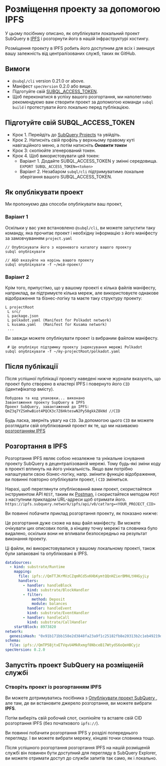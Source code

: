 # Розміщення проекту за допомогою IPFS

У цьому посібнику описано, як опублікувати локальний проект SubQuery в [IPFS](https://ipfs.io/) і розгорнути його в нашій інфраструктурі хостингу.

Розміщення проекту в IPFS робить його доступним для всіх і зменшує вашу залежність від централізованих служб, таких як GitHub.

## Вимоги

- `@subql/cli` version 0.21.0 or above.
- Маніфест `specVersion` 0.2.0 або вище.
- Підготуйте свій [SUBQL_ACCESS_TOKEN](#prepare-your-subql-access-token).
- Щоб переконатися в успіху вашого розгортання, ми наполегливо рекомендуємо вам створити проект за допомогою команди `subql build` і протестувати його локально перед публікацією.

## Підготуйте свій SUBQL_ACCESS_TOKEN

- Крок 1. Перейдіть до [SubQuery Projects](https://project.subquery.network/) та увійдіть.
- Крок 2. Натисніть свій профіль у верхньому правому куті навігаційного меню, а потім натисніть **_Оновити токен_**
- Крок 3: скопіюйте згенерований токен.
- Крок 4. Щоб використовувати цей токен:
  - Варіант 1. Додайте SUBQL_ACCESS_TOKEN у змінні середовища. `EXPORT SUBQL_ACCESS_TOKEN=<token>`
  - Варіант 2. Незабаром `subql/cli` підтримуватиме локальне зберігання вашого SUBQL_ACCESS_TOKEN.

## Як опублікувати проект

Ми пропонуємо два способи опублікувати ваш проект,

### Варіант 1

Оскільки у вас уже встановлено `@subql/cli`, ви можете запустити таку команду, яка прочитає проект і необхідну інформацію з його маніфесту за замовчуванням `project.yaml`

```
// Опублікувати його з кореневого каталогу вашого проекту
subql опублікувати

// АБО вказуйте на корінь вашого проекту
subql опублікувати -f ~/мій-проект/
```

### Варіант 2

Крім того, припустімо, що у вашому проекті є кілька файлів маніфесту, наприклад, ви підтримуєте кілька мереж, але використовуєте однакове відображення та бізнес-логіку та маєте таку структуру проекту:

```
L projectRoot
 L src/
 L package.json
 L polkadot.yaml (Manifest for Polkadot network)
 L kusama.yaml   (Manifest for Kusama network)
 ...
```

Ви завжди можете опублікувати проект із вибраним файлом маніфесту.

```
 # Це опублікує підтримку проекту індексування мережі Polkadot
subql опублікувати -f ~/my-projectRoot/polkadot.yaml
```

## Після публікації

Після успішної публікації проекту наведені нижче журнали вказують, що проект було створено в кластері IPFS і повернуто його `CID` (ідентифікатор вмісту).

```
Побудова та код упаковки... виконано
Завантаження проекту SupQuery в IPFS
Проект SubQuery, завантажений до IPFS: QmZ3q7YZSmhwBiot4PQCK3c7Z6HkteswN2Py58gkkZ8kNd //CID
```

Будь ласка, зверніть увагу на `CID`. За допомогою цього `CID` ви можете розглядати свій опублікований проект як те, що ми називаємо [розгортанням IPFS](#ipfs-deployment)

## Розгортання в IPFS

Розгортання IPFS являє собою незалежне та унікальне існування проекту SubQuery в децентралізованій мережі. Тому будь-які зміни коду в проекті вплинуть на його унікальність. Якщо вам потрібно налаштувати свою бізнес-логіку, напр. змінити функцію відображення, ви повинні повторно опублікувати проект, і `CID` зміниться.

Наразі, щоб переглянути опублікований вами проект, скористайтеся інструментом API `REST`, таким як [Postman](https://web.postman.co/), і скористайтеся методом `POST` з наступним прикладом URL-адреси щоб отримати його. `https://ipfs.subquery.network/ipfs/api/v0/cat?arg=<YOUR_PROJECT_CID>`

Ви повинні побачити приклад розгортання проекту, як показано нижче:

Це розгортання дуже схоже на ваш файл маніфесту. Ви можете очікувати цих описових полів, а кінцеву точку мережі та словника було видалено, оскільки вони не впливали безпосередньо на результат виконання проекту.

Ці файли, які використовувалися у вашому локальному проекті, також були запаковані та опубліковані в IPFS.

```yaml
dataSources:
  - kind: substrate/Runtime
    mapping:
      file: ipfs://QmTTJKrMVzCZqmRCd5xKHbKymtQQnHZierBMHLtHHGyjLy
      handlers:
        - handler: handleBlock
          kind: substrate/BlockHandler
        - filter:
            method: Deposit
            module: balances
          handler: handleEvent
          kind: substrate/EventHandler
        - handler: handleCall
          kind: substrate/CallHandler
    startBlock: 8973820
network:
  genesisHash: "0x91b171bb158e2d3848fa23a9f1c25182fb8e20313b2c1eb49219da7a70ce90c3"
schema:
  file: ipfs://QmTP5BjtxETVqvU4MkRxmgf8NbceB17WtydS6oQeHBCyjz
specVersion: 0.2.0
```

## Запустіть проект SubQuery на розміщеній службі

### Створіть проект із розгортанням IPFS

Ви можете дотримуватись посібника з [Опублікувати проект SubQuery ](publish.md), але там, де ви встановите джерело розгортання, ви можете вибрати **IPFS**.

Потім виберіть свій робочий слот, скопіюйте та вставте свій CID розгортання IPFS (без початкового `ipfs://`).

Ви повинні побачити розгортання IPFS у розділі попереднього перегляду. І ви можете вибрати мережу, кінцеві точки словника тощо.

Після успішного розгортання розгортання IPFS на нашій розміщеній службі він повинен бути доступний для перегляду в SubQuery Explorer, ви можете отримати доступ до служби запитів так само, як і локально.
